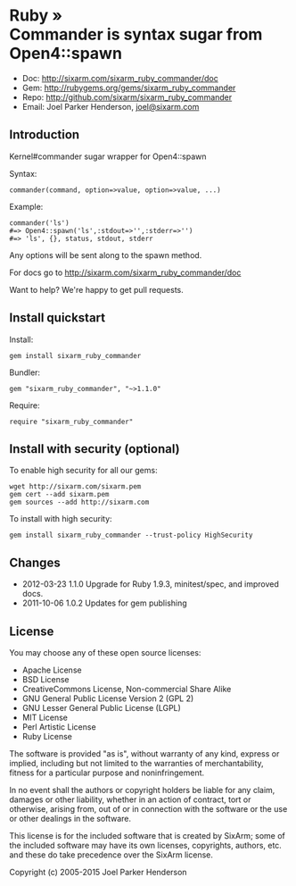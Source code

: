 # Ruby » <br> Commander is syntax sugar from Open4::spawn

* Doc: <http://sixarm.com/sixarm_ruby_commander/doc>
* Gem: <http://rubygems.org/gems/sixarm_ruby_commander>
* Repo: <http://github.com/sixarm/sixarm_ruby_commander>
* Email: Joel Parker Henderson, <joel@sixarm.com>


## Introduction

Kernel#commander sugar wrapper for Open4::spawn

Syntax:

    commander(command, option=>value, option=>value, ...)

Example:

    commander('ls') 
    #=> Open4::spawn('ls',:stdout=>'',:stderr=>'')
    #=> 'ls', {}, status, stdout, stderr

Any options will be sent along to the spawn method.

For docs go to <http://sixarm.com/sixarm_ruby_commander/doc>

Want to help? We're happy to get pull requests.


## Install quickstart

Install:

    gem install sixarm_ruby_commander

Bundler:

    gem "sixarm_ruby_commander", "~>1.1.0"

Require:

    require "sixarm_ruby_commander"


## Install with security (optional)

To enable high security for all our gems:

    wget http://sixarm.com/sixarm.pem
    gem cert --add sixarm.pem
    gem sources --add http://sixarm.com

To install with high security:

    gem install sixarm_ruby_commander --trust-policy HighSecurity


## Changes

* 2012-03-23 1.1.0 Upgrade for Ruby 1.9.3, minitest/spec, and improved docs.
* 2011-10-06 1.0.2 Updates for gem publishing


## License

You may choose any of these open source licenses:

  * Apache License
  * BSD License
  * CreativeCommons License, Non-commercial Share Alike
  * GNU General Public License Version 2 (GPL 2)
  * GNU Lesser General Public License (LGPL)
  * MIT License
  * Perl Artistic License
  * Ruby License

The software is provided "as is", without warranty of any kind, 
express or implied, including but not limited to the warranties of 
merchantability, fitness for a particular purpose and noninfringement. 

In no event shall the authors or copyright holders be liable for any 
claim, damages or other liability, whether in an action of contract, 
tort or otherwise, arising from, out of or in connection with the 
software or the use or other dealings in the software.

This license is for the included software that is created by SixArm;
some of the included software may have its own licenses, copyrights, 
authors, etc. and these do take precedence over the SixArm license.

Copyright (c) 2005-2015 Joel Parker Henderson
